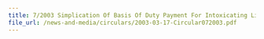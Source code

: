 ```yaml
---
title: 7/2003 Simplication Of Basis Of Duty Payment For Intoxicating Liquors
file_url: /news-and-media/circulars/2003-03-17-Circular072003.pdf
---
```

